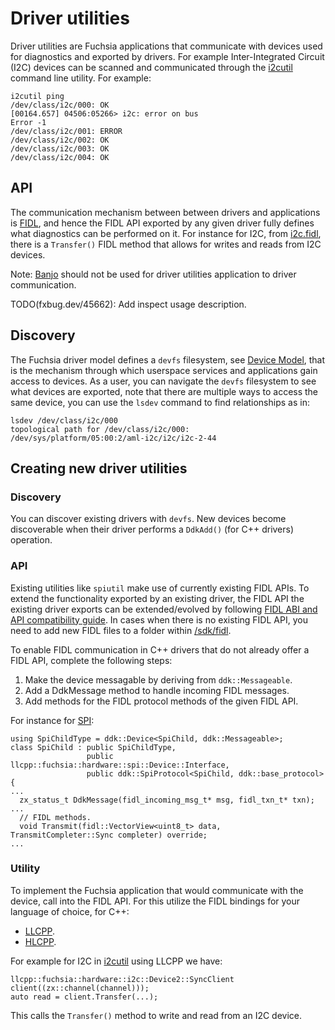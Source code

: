 # Driver utilities

Driver utilities are Fuchsia applications that communicate with devices used for
diagnostics and exported by drivers. For example Inter-Integrated Circuit (I2C)
devices can be scanned and communicated through the
[i2cutil](/src/devices/i2c/bin) command line utility. For example:

```
i2cutil ping
/dev/class/i2c/000: OK
[00164.657] 04506:05266> i2c: error on bus
Error -1
/dev/class/i2c/001: ERROR
/dev/class/i2c/002: OK
/dev/class/i2c/003: OK
/dev/class/i2c/004: OK
```

## API

The communication mechanism between between drivers and applications is
[FIDL](/docs/development/languages/fidl/README.md), and hence the FIDL API
exported by any given driver fully defines what diagnostics can be performed on
it. For instance for I2C, from
[i2c.fidl](/sdk/fidl/fuchsia.hardware.i2c/i2c.fidl), there is a
`Transfer()` FIDL method that allows for writes and reads from I2C devices.

Note: [Banjo](/docs/development/drivers/banjo-tutorial.md) should not be used for
driver utilities application to driver communication.

TODO(fxbug.dev/45662): Add inspect usage description.

## Discovery

The Fuchsia driver model defines a `devfs` filesystem, see
[Device Model](/docs/concepts/drivers/device-model.md), that is the mechanism
through which userspace services and applications gain access to devices. As a
user, you can navigate the `devfs` filesystem to see what devices are exported,
note that there are multiple ways to access the same device, you can use the
`lsdev` command to find relationships as in:

```
lsdev /dev/class/i2c/000
topological path for /dev/class/i2c/000: /dev/sys/platform/05:00:2/aml-i2c/i2c/i2c-2-44
```

## Creating new driver utilities

### Discovery

You can discover existing drivers with `devfs`. New devices become discoverable
when their driver performs a `DdkAdd()` (for C++ drivers) operation.

### API

Existing utilities like `spiutil` make use of currently existing FIDL APIs. To
extend the functionality exported by an existing driver, the FIDL API the
existing driver exports can be extended/evolved by following
[FIDL ABI and API compatibility guide][abi-api-compat].
In cases when there is no existing FIDL API, you need to add new FIDL files to
a folder within [/sdk/fidl](/sdk/fidl).

To enable FIDL communication in C++ drivers that do not already offer a FIDL
API, complete the following steps:

1. Make the device messagable by deriving from `ddk::Messageable`.
2. Add a DdkMessage method to handle incoming FIDL messages.
3. Add methods for the FIDL protocol methods of the given FIDL API.

For instance for [SPI](/src/devices/spi/drivers/spi/spi.h):

```
using SpiChildType = ddk::Device<SpiChild, ddk::Messageable>;
class SpiChild : public SpiChildType,
                 public llcpp::fuchsia::hardware::spi::Device::Interface,
                 public ddk::SpiProtocol<SpiChild, ddk::base_protocol> {
...
  zx_status_t DdkMessage(fidl_incoming_msg_t* msg, fidl_txn_t* txn);
...
  // FIDL methods.
  void Transmit(fidl::VectorView<uint8_t> data, TransmitCompleter::Sync completer) override;
...
```

### Utility

To implement the Fuchsia application that would communicate with the device,
call into the FIDL API. For this utilize the FIDL bindings for your language of
choice, for C++:

* [LLCPP](/docs/reference/fidl/bindings/llcpp-bindings.md).
* [HLCPP](/docs/reference/fidl/bindings/hlcpp-bindings.md).

For example for I2C in [i2cutil](/src/devices/i2c/bin) using LLCPP we have:

```
llcpp::fuchsia::hardware::i2c::Device2::SyncClient client((zx::channel(channel)));
auto read = client.Transfer(...);
```

This calls the `Transfer()` method to write and read from an I2C device.

<!-- xrefs -->
[abi-api-compat]: /docs/development/languages/fidl/guides/abi-api-compat.md
